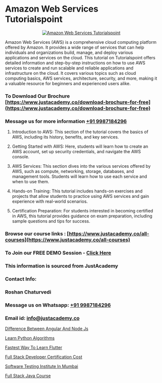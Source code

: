# Amazon Web Services Tutorialspoint

<p align="center">
  <a href="https://justacademy.co/course-detail/microsoft-azure-training">
    <img src="https://justacademy.co/storage2/course_image/1708336833_course_image.png" alt="Amazon Web Services Tutorialspoint">
  </a>
</p>


Amazon Web Services (AWS) is a comprehensive cloud computing platform offered by Amazon. It provides a wide range of services that can help individuals and organizations build, manage, and deploy various applications and services on the cloud. This tutorial on Tutorialspoint offers detailed information and step-by-step instructions on how to use AWS services to create and run scalable and reliable applications and infrastructure on the cloud. It covers various topics such as cloud computing basics, AWS services, architecture, security, and more, making it a valuable resource for beginners and experienced users alike.
### To Download Our Brochure [https://www.justacademy.co/download-brochure-for-free](https://www.justacademy.co/download-brochure-for-free)
### Message us for more information [+91 9987184296](https://api.whatsapp.com/send?phone=919987184296)
1) Introduction to AWS: This section of the tutorial covers the basics of AWS, including its history, benefits, and key services.

2) Getting Started with AWS: Here, students will learn how to create an AWS account, set up security credentials, and navigate the AWS console.

3) AWS Services: This section dives into the various services offered by AWS, such as compute, networking, storage, databases, and management tools. Students will learn how to use each service and when to use them.

4) Hands-on Training: This tutorial includes hands-on exercises and projects that allow students to practice using AWS services and gain experience with real-world scenarios.

5) Certification Preparation: For students interested in becoming certified in AWS, this tutorial provides guidance on exam preparation, including sample questions and tips for success.

### Browse our course links : [https://www.justacademy.co/all-courses](https://www.justacademy.co/all-courses) 
### To Join our FREE DEMO Session - [Click Here](https://www.justacademy.co/register-for-course-demo)


### This information is sourced from JustAcademy
### Contact Info:
### Roshan Chaturvedi
### Message us on Whatsapp: [+91 9987184296](https://api.whatsapp.com/send?phone=919987184296)
### Email id: [info@justacademy.co](mailto:info@justacademy.co)
                
[Difference Between Angular And Node Js](https://www.linkedin.com/pulse/difference-between-angular-node-js-justacademy-portland-l8xff?trackingId=LuAhzjEXbm2HPJuxMo7mJg%3D%3D&lipi=urn%3Ali%3Apage%3Ad_flagship3_company_admin%3B4wvQoxRzQS6F4YizGcy96A%3D%3D)

[Learn Python Algorithms](https://www.linkedin.com/pulse/learn-python-algorithms-justacademy-ahmedabad-8uepe?trackingId=X2AOIBjnwnH6CCG5y2N6RQ%3D%3D&lipi=urn%3Ali%3Apage%3Ad_flagship3_company_admin%3BejZbnVSUSciRC3KGqYoFiw%3D%3D)

[Fastest Way To Learn Flutter](https://medium.com/@akanshapatil/fastest-way-to-learn-flutter-262ccf209c9d)

[Full Stack Developer Certification Cost](https://medium.com/@mahi3106/full-stack-developer-certification-cost-aa5b4ec3d058)

[Software Testing Institute In Mumbai](https://justacademyin.github.io/justacademy/software-testing-institute-in-mumbai)

[Full Stack Java Course](https://justacademyin.github.io/justacademy/full-stack-java-course)

